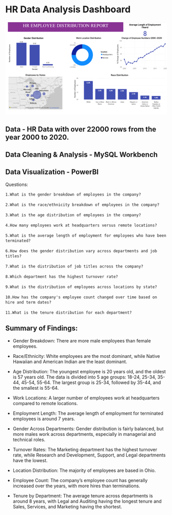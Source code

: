 # HR Data Analysis Dashboard

![HR_Report_Data_Analysis](https://github.com/tanvirfau/HR-Employee-Report/blob/main/hr-employee-report.jpg)

## Data - HR Data with over 22000 rows from the year 2000 to 2020.

## Data Cleaning & Analysis - MySQL Workbench

## Data Visualization - PowerBI

Questions:

    1.What is the gender breakdown of employees in the company?
    
    2.What is the race/ethnicity breakdown of employees in the company?
    
    3.What is the age distribution of employees in the company?
    
    4.How many employees work at headquarters versus remote locations?
    
    5.What is the average length of employment for employees who have been terminated?
    
    6.How does the gender distribution vary across departments and job titles?
    
    7.What is the distribution of job titles across the company?
    
    8.Which department has the highest turnover rate?
    
    9.What is the distribution of employees across locations by state?
    
    10.How has the company's employee count changed over time based on hire and term dates?
    
    11.What is the tenure distribution for each department?
    

## Summary of Findings:

* Gender Breakdown: There are more male employees than female employees.

* Race/Ethnicity: White employees are the most dominant, while Native Hawaiian and American Indian are the least dominant.

+ Age Distribution: The youngest employee is 20 years old, and the oldest is 57 years old. The data is divided into 5 age groups: 18-24, 25-34, 35-44, 45-54, 55-64. The largest group is 25-34, followed by 35-44, and the smallest is 55-64.

+ Work Locations: A larger number of employees work at headquarters compared to remote locations.

+ Employment Length: The average length of employment for terminated employees is around 7 years.

* Gender Across Departments: Gender distribution is fairly balanced, but more males work across departments, especially in managerial and technical roles.

* Turnover Rates: The Marketing department has the highest turnover rate, while Research and Development, Support, and Legal departments have the lowest.

* Location Distribution: The majority of employees are based in Ohio.

* Employee Count: The company’s employee count has generally increased over the years, with more hires than terminations.

* Tenure by Department: The average tenure across departments is around 8 years, with Legal and Auditing having the longest tenure and Sales, Services, and Marketing having the shortest.
